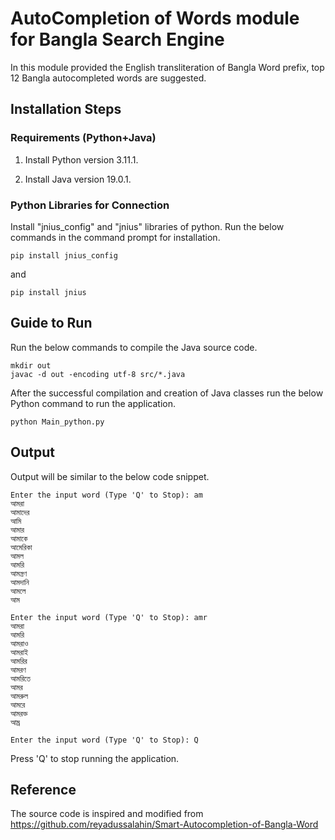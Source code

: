 # AutoCompletion of Words module for Bangla Search Engine

In this module provided the English transliteration of Bangla Word prefix, top 12 Bangla autocompleted words are suggested.

## Installation Steps

### Requirements (Python+Java)

1. Install Python version 3.11.1.

2. Install Java version 19.0.1.

### Python Libraries for Connection

Install "jnius_config" and "jnius" libraries of python. Run the below commands in the command prompt for installation.

```
pip install jnius_config
```
and 
```
pip install jnius
```

## Guide to Run

Run the below commands to compile the Java source code.

```
mkdir out
javac -d out -encoding utf-8 src/*.java
```

After the successful compilation and creation of Java classes run the below Python command to run the application.

```
python Main_python.py
```

## Output 

Output will be similar to the below code snippet. 

```
Enter the input word (Type 'Q' to Stop): am
আমরা
আমাদের
আমি
আমার
আমাকে
আমেরিকা
আমল
আমরি
আমন্ত্রণ
আমদানি
আমলে
আম

Enter the input word (Type 'Q' to Stop): amr
আমরা
আমরি
আমরাও
আমরাই
আমরির
আমরণ
আমরিতে
আমর
আমরুল
আমরে
আমরক্ত
আম্র

Enter the input word (Type 'Q' to Stop): Q
```

Press 'Q' to stop running the application.

## Reference

The source code is inspired and modified from https://github.com/reyadussalahin/Smart-Autocompletion-of-Bangla-Word
